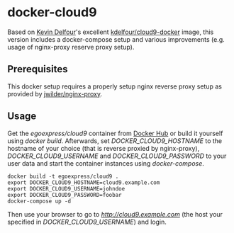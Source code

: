 docker-cloud9
=============

Based on [Kevin Delfour](https://github.com/kdelfour/cloud9-docker)'s excellent [kdelfour/cloud9-docker](https://registry.hub.docker.com/u/kdelfour/cloud9-docker/) image, this version includes a docker-compose setup and various improvements (e.g. usage of nginx-proxy reserve proxy setup).

## Prerequisites

This docker setup requires a properly setup nginx reverse proxy setup as provided by [jwilder/nginx-proxy](https://github.com/jwilder/nginx-proxy). 

## Usage

Get the _egoexpress/cloud9_ container from [Docker Hub](https://hub.docker.com/r/egoexpress/cloud9) or build it yourself using _docker build_. Afterwards, set _DOCKER_CLOUD9_HOSTNAME_ to the hostname of your choice (that is reverse proxied by nginx-proxy), _DOCKER_CLOUD9_USERNAME_ and _DOCKER_CLOUD9_PASSWORD_ to your user data and start the container instances using _docker-compose_.
    
    docker build -t egoexpress/cloud9 .
    export DOCKER_CLOUD9_HOSTNAME=cloud9.example.com
    export DOCKER_CLOUD9_USERNAME=johndoe
    export DOCKER_CLOUD9_PASSWORD=foobar
    docker-compose up -d

Then use your browser to go to _http://cloud9.example.com_ (the host your specified in _DOCKER_CLOUD9_USERNAME_) and login.
